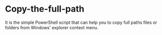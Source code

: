 # Copy-the-full-path
It is the simple PowerShell script that can help you to copy full paths files or folders from Windows' explorer context menu.
